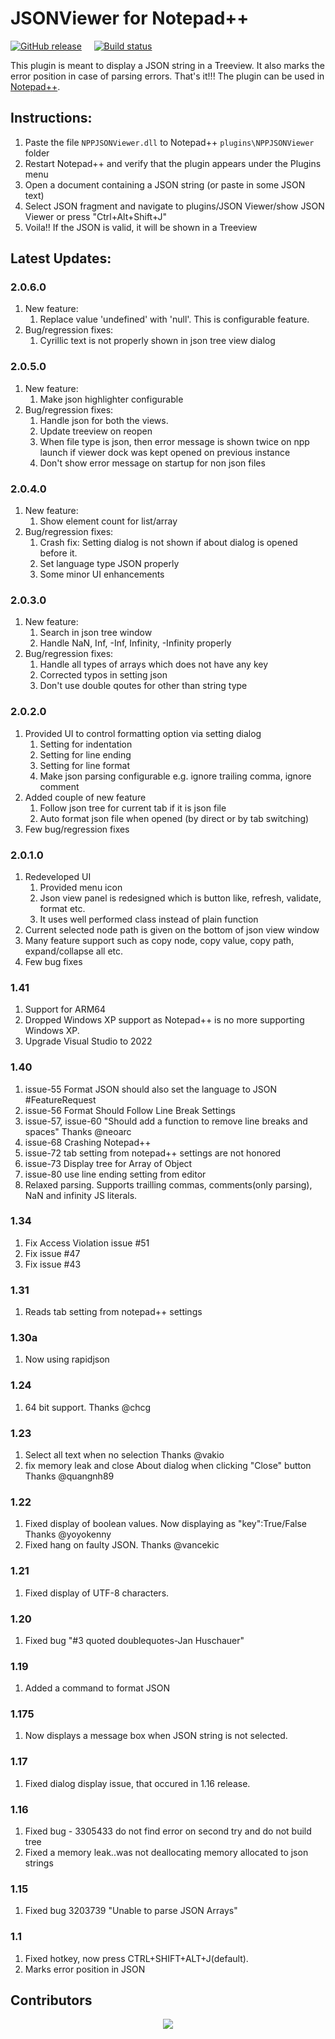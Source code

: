 # JSONViewer for Notepad++
[![GitHub release](https://img.shields.io/github/release/kapilratnani/JSON-Viewer.svg)](../../releases/latest)
&nbsp;&nbsp;&nbsp;&nbsp;[![Build status](https://ci.appveyor.com/api/projects/status/github/kapilratnani/JSON-Viewer?branch=master&svg=true)](https://ci.appveyor.com/project/kapilratnani/JSON-Viewer)

This plugin is meant to display a JSON string in a Treeview. It also marks the error position in case of parsing errors. That's it!!! The plugin can be used in [Notepad++](https://github.com/notepad-plus-plus/notepad-plus-plus).


## Instructions:
1. Paste the file `NPPJSONViewer.dll` to Notepad++ `plugins\NPPJSONViewer` folder
2. Restart Notepad++ and verify that the plugin appears under the Plugins menu
3. Open a document containing a JSON string (or paste in some JSON text)
4. Select JSON fragment and navigate to plugins/JSON Viewer/show JSON Viewer or press "Ctrl+Alt+Shift+J"
5. Voila!! If the JSON is valid, it will be shown in a Treeview


## Latest Updates:

### 2.0.6.0
1. New feature:
    1. Replace value 'undefined' with 'null'. This is configurable feature.
2. Bug/regression fixes:
    1. Cyrillic text is not properly shown in json tree view dialog

### 2.0.5.0
1. New feature:
    1. Make json highlighter configurable
2. Bug/regression fixes:
    1. Handle json for both the views.
    2. Update treeview on reopen
    3. When file type is json, then error message is shown twice on npp launch if viewer dock was kept opened on previous instance
	4. Don't show error message on startup for non json files

### 2.0.4.0
1. New feature:
    1. Show element count for list/array
2. Bug/regression fixes:
    1. Crash fix: Setting dialog is not shown if about dialog is opened before it.
    2. Set language type JSON properly
    3. Some minor UI enhancements

### 2.0.3.0
1. New feature:
    1. Search in json tree window
    2. Handle NaN, Inf, -Inf, Infinity, -Infinity properly
2. Bug/regression fixes:
    1. Handle all types of arrays which does not have any key
    2. Corrected typos in setting json
    3. Don't use double qoutes for other than string type


### 2.0.2.0
1. Provided UI to control formatting option via setting dialog
    1. Setting for indentation
    2. Setting for line ending
    3. Setting for line format
    4. Make json parsing configurable e.g. ignore trailing comma, ignore comment
2. Added couple of new feature
    1. Follow json tree for current tab if it is json file
    2. Auto format json file when opened (by direct or by tab switching)
3. Few bug/regression fixes

### 2.0.1.0
1. Redeveloped UI 
    1. Provided menu icon
    2. Json view panel is redesigned which is button like, refresh, validate, format etc.
    3. It uses well performed class instead of plain function
2. Current selected node path is given on the bottom of json view window
3. Many feature support such as copy node, copy value, copy path, expand/collapse all etc.
4. Few bug fixes


### 1.41
1. Support for ARM64
2. Dropped Windows XP support as Notepad++ is no more supporting Windows XP.
3. Upgrade Visual Studio to 2022


### 1.40
1. issue-55 Format JSON should also set the language to JSON #FeatureRequest
2. issue-56 Format Should Follow Line Break Settings
3. issue-57, issue-60 "Should add a function to remove line breaks and spaces" Thanks @neoarc
4. issue-68 Crashing Notepad++
5. issue-72 tab setting from notepad++ settings are not honored
6. issue-73 Display tree for Array of Object 
7. issue-80 use line ending setting from editor
8. Relaxed parsing. Supports trailling commas, comments(only parsing), NaN and infinity JS literals.
  
### 1.34
1. Fix Access Violation issue #51
2. Fix issue #47
3. Fix issue #43

### 1.31
1. Reads tab setting from notepad++ settings

### 1.30a
1. Now using rapidjson

### 1.24
1. 64 bit support. Thanks @chcg
   
### 1.23
1. Select all text when no selection
   Thanks @vakio
2. fix memory leak and close About dialog when clicking "Close" button
   Thanks @quangnh89 

### 1.22
1. Fixed display of boolean values. Now displaying as "key":True/False
   Thanks @yoyokenny
2. Fixed hang on faulty JSON.
   Thanks @vancekic

### 1.21
1. Fixed display of UTF-8 characters.

### 1.20
1. Fixed bug "#3 quoted doublequotes-Jan Huschauer"

### 1.19
1. Added a command to format JSON

### 1.175
1. Now displays a message box when JSON string is not selected.

### 1.17
1. Fixed dialog display issue, that occured in 1.16 release.

### 1.16
1. Fixed bug - 3305433 do not find error on second try and do not build tree
2. Fixed a memory leak..was not deallocating memory allocated to json strings

### 1.15
1. Fixed bug 3203739 "Unable to parse JSON Arrays"

### 1.1
1. Fixed hotkey, now press CTRL+SHIFT+ALT+J(default).
2. Marks error position in JSON


## Contributors

<div align="center">

<a href="https://github.com/kapilratnani/JSON-Viewer/graphs/contributors">
  <img src="https://contrib.rocks/image?repo=kapilratnani/JSON-Viewer" />
</a>
